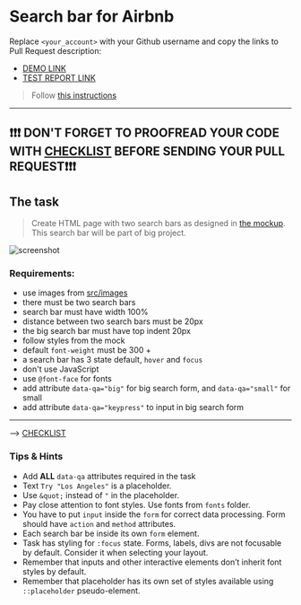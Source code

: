 # Search bar for Airbnb
Replace `<your_account>` with your Github username and copy the links to Pull Request description:
- [DEMO LINK](https://chernenko2.github.io/layout_search-bar-airbnb/)
- [TEST REPORT LINK](https://chernenko2.github.io/layout_search-bar-airbnb/report/html_report/)

> Follow [this instructions](https://mate-academy.github.io/layout_task-guideline/#how-to-solve-the-layout-tasks-on-github)

___

## ❗️❗️❗️ DON'T FORGET TO PROOFREAD YOUR CODE WITH [CHECKLIST](https://github.com/mate-academy/layout_search-bar-airbnb/blob/master/checklist.md) BEFORE SENDING YOUR PULL REQUEST❗️❗️❗️

## The task
> Create HTML page with two search bars as designed in [the mockup](https://www.figma.com/file/kf3AWulK9elrNk34wtpjPw/Airbnb-Search-bar?node-id=0%3A1). This search bar will be part of big project.

![screenshot](./references/search-bar-example.png)

### Requirements:
- use images from [src/images](src/images) 
- there must be two search bars 
- search bar must have width 100% 
- distance between two search bars must be 20px 
- the big search bar must have top indent 20px 
- follow styles from the mock 
- default `font-weight` must be 300 +
- a search bar has 3 state default, `hover` and `focus` 
- don't use JavaScript 
- use `@font-face` for fonts 
- add attribute `data-qa="big"` for big search form, and `data-qa="small"` for small 
- add attribute `data-qa="keypress"` to input in big search form 
---
--> [CHECKLIST](https://github.com/mate-academy/layout_search-bar-airbnb/blob/master/checklist.md)

### Tips & Hints
- Add **ALL** `data-qa` attributes required in the task
- Text `Try "Los Angeles"` is a placeholder.
- Use `&quot;` instead of `"` in the placeholder.
- Pay close attention to font styles. Use fonts from `fonts` folder.
- You have to put `input` inside the `form` for correct data processing. Form should have `action` and `method`
attributes.
- Each search bar be inside its own `form` element.
- Task has styling for `:focus` state. Forms, labels, divs are not focusable by default. Consider it when selecting your
layout.
- Remember that inputs and other interactive elements don’t inherit font styles by default.
- Remember that placeholder has its own set of styles available using `::placeholder` pseudo-element.


